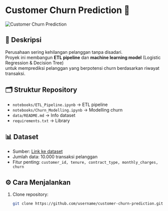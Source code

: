 # Customer Churn Prediction 🚀

![Customer Churn Prediction](assets/banner.png)

## 📖 Deskripsi
Perusahaan sering kehilangan pelanggan tanpa disadari.  
Proyek ini membangun **ETL pipeline** dan **machine learning model** (Logistic Regression & Decision Tree)  
untuk memprediksi pelanggan yang berpotensi churn berdasarkan riwayat transaksi.

## 🗂️ Struktur Repository
- `notebooks/ETL_Pipeline.ipynb` → ETL pipeline
- `notebooks/Churn_Modelling.ipynb` → Modelling churn
- `data/README.md` → Info dataset
- `requirements.txt` → Library

## 📊 Dataset
- Sumber: [Link ke dataset](https://drive.google.com/...)  
- Jumlah data: 10.000 transaksi pelanggan  
- Fitur penting: `customer_id, tenure, contract_type, monthly_charges, churn`

## ⚙️ Cara Menjalankan
1. Clone repository:
   ```bash
   git clone https://github.com/username/customer-churn-prediction.git
